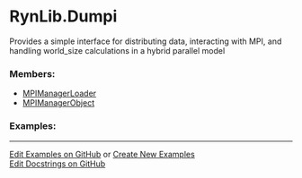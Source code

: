 # <a id="RynLib.Dumpi">RynLib.Dumpi</a>
    
Provides a simple interface for distributing data, interacting with MPI, and handling world_size calculations in a hybrid parallel model

### Members:

  - [MPIManagerLoader](Dumpi/MPIManager/MPIManagerLoader.md)
  - [MPIManagerObject](Dumpi/MPIManager/MPIManagerObject.md)

### Examples:



___

[Edit Examples on GitHub](https://github.com/McCoyGroup/References/edit/gh-pages/Documentation/examples/RynLib/Dumpi.md) or 
[Create New Examples](https://github.com/McCoyGroup/References/new/gh-pages/?filename=Documentation/examples/RynLib/Dumpi.md) <br/>
[Edit Docstrings on GitHub](https://github.com/McCoyGroup/RynLib/edit/master/Dumpi/__init__.py?message=Update%20Docs)